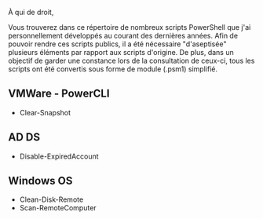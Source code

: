 À qui de droit,

Vous trouverez dans ce répertoire de nombreux scripts PowerShell que j'ai personnellement développés au courant des dernières années. Afin de pouvoir rendre ces 
scripts publics, il a été nécessaire "d'aseptisée" plusieurs éléments par rapport aux scripts d'origine. De plus, dans un objectif de garder une constance lors 
de la consultation de ceux-ci, tous les scripts ont été convertis sous forme de module (.psm1) simplifié.


VMWare - PowerCLI
-------------
- Clear-Snapshot

AD DS 
-------------
- Disable-ExpiredAccount

Windows OS
-------------
- Clean-Disk-Remote
- Scan-RemoteComputer

